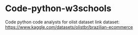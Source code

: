 # Code-python-w3schools
Code python
code analysts for olist dataset
link dataset: https://www.kaggle.com/datasets/olistbr/brazilian-ecommerce
